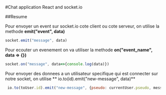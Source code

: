 #Chat application React and socket.io

##Resume

Pour envoyer un event sur socket.io cote client ou cote serveur, on utilise la methode **emit("event", data)**

```javascript
socket.emit("message", data)
```

Pour ecouter un evenement on va utiliser la methode **on("event_name", data => {})**

```javascript
socket.on("message", data=>{console.log(data)})
``` 

Pour envoyer des donnees a un utilisateur specifique qui est connecter sur notre socket, on utilise ** io.to(id).emit("new-message", data)**

```javascript
 io.to(toUser.id).emit("new-message", {pseudo: currentUser.pseudo, message})
``` 

